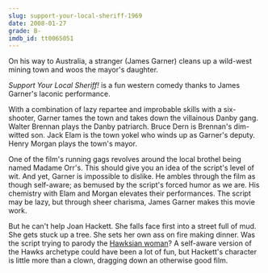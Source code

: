 ```yaml
---
slug: support-your-local-sheriff-1969
date: 2008-01-27
grade: B-
imdb_id: tt0065051
---
```


On his way to Australia, a stranger (James Garner) cleans up a wild-west mining town and woos the mayor's daughter.

_Support Your Local Sheriff!_ is a fun western comedy thanks to James Garner's laconic performance.

With a combination of lazy repartee and improbable skills with a six-shooter, Garner tames the town and takes down the villainous Danby gang. Walter Brennan plays the Danby patriarch. Bruce Dern is Brennan's dim-witted son. Jack Elam is the town yokel who winds up as Garner's deputy. Henry Morgan plays the town's mayor.

One of the film's running gags revolves around the local brothel being named Madame Orr's. This should give you an idea of the script's level of wit. And yet, Garner is impossible to dislike. He ambles through the film as though self-aware; as bemused by the script's forced humor as we are. His chemistry with Elam and Morgan elevates their performances. The script may be lazy, but through sheer charisma, James Garner makes this movie work.

But he can't help Joan Hackett. She falls face first into a street full of mud. She gets stuck up a tree. She sets her own ass on fire making dinner. Was the script trying to parody the [Hawksian woman](http://en.wikipedia.org/wiki/Hawksian_woman)? A self-aware version of the Hawks archetype could have been a lot of fun, but Hackett's character is little more than a clown, dragging down an otherwise good film.
